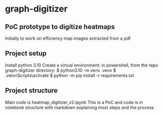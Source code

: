 # graph-digitizer

## PoC prototype to digitize heatmaps
Initially to work on efficiency map images extracted from a pdf

## Project setup
Install python 3.10
Create a virtual environment:
in powershell, from the repo graph-digitizer directory:
$ python3.10 -m venv .venv
$ .venv\Scripts\activate
$ python -m pip install -r requirements.txt

## Project structure
Main code is heatmap_digitizer_v2.ipynb
This is a PoC and code is in notebook structure with markdown explaining most steps and the process











